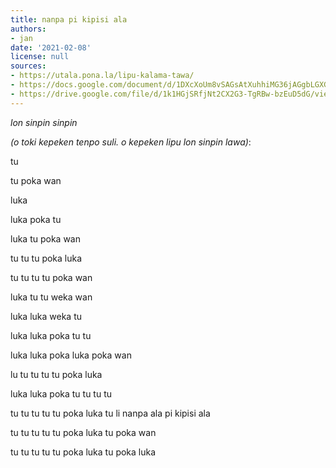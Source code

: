 ```yaml
---
title: nanpa pi kipisi ala
authors:
- jan
date: '2021-02-08'
license: null
sources:
- https://utala.pona.la/lipu-kalama-tawa/
- https://docs.google.com/document/d/1DXcXoUm8vSAGsAtXuhhiMG36jAGgbLGXG6h4b9QrcrY/edit
- https://drive.google.com/file/d/1k1HGjSRfjNt2CX2G3-TgRBw-bzEuD5dG/view?usp=sharing
---
```


*lon sinpin sinpin*

*(o toki kepeken tenpo suli. o kepeken lipu lon sinpin lawa)*:

tu

tu poka wan

luka

luka poka tu

luka tu poka wan

tu tu tu poka luka

tu tu tu tu poka wan

luka tu tu weka wan

luka luka weka tu

luka luka poka tu tu

luka luka poka luka poka wan

lu tu tu tu tu poka luka

luka luka poka tu tu tu tu

tu tu tu tu tu poka luka tu li nanpa ala pi kipisi ala

tu tu tu tu tu poka luka tu poka wan

tu tu tu tu tu poka luka tu poka luka